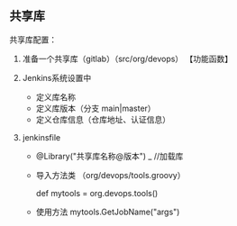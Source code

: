## 共享库

共享库配置：

1. 准备一个共享库（gitlab）（src/org/devops）	【功能函数】

2. Jenkins系统设置中

   - 定义库名称
   - 定义库版本（分支 main|master）
   - 定义仓库信息（仓库地址、认证信息）

3. jenkinsfile

   - @Library("共享库名称@版本") _             //加载库

   - 导入方法类  （org/devops/tools.groovy）

     def mytools = org.devops.tools()

   - 使用方法 mytools.GetJobName("args")